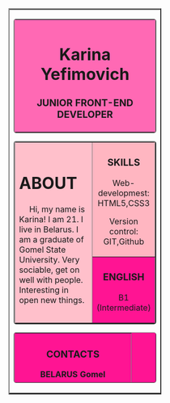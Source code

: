 <!DOCTYPE html>
<html lang="en">
<head>
<meta charset="utf-8" />

<link rel="stylesheet" href="style.css">
<link href="https://fonts.googleapis.com/css2?
family=Kaushan+Script&family=Montserrat:wght@700&display=swap" 
rel="stylesheet">
<meta http-equiv="X-UA-Compatible" content="IE=edge">
<meta name="viewport" content="width=device-width, initial-scale=1.0">

</head>
<body>
<table
border="2"
align="center"
rules="rows"
style="width:60%;">
<tr>
<td>


<table
border="1"
bgcolor="#FF69B4"
cellpadding="10"
style="width:100%; border-radius:5px;">
<tr>
<th>
<h1>Karina Yefimovich</h1>
<h3>JUNIOR FRONT-END DEVELOPER</h3>
</th>
</tr>
</table>


<table
border="2"
align="center"
bgcolor="#FFC0CB"
cellpadding="10"
style="width:100%; border-radius:5px;">

<tr>
<td
rowspan="2"
style="width:80%">
<h1>ABOUT</h1>

<p style="text-indent:20px">
    Hi, my name is Karina! I am 21. I live in Belarus.
    I am a graduate of Gomel State University.
    Very sociable, get on well with people. Interesting in open new things.</p>

<p style="text-indent:20px">
</p>
</td>


<td bgcolor="#FFB6C1" align="center">
<h3>SKILLS</h3>
    <p>Web-developmest: HTML5,CSS3</p>
    <p>Version control: GIT,Github</p>
<p>
<a href="">

</td>
</tr>
<tr>
<td
bgcolor="#FF1493"
align="center">
<h3>ENGLISH</h3>
<p>B1 (Intermediate)</p>
</td>
</tr>
</table>



<table
border="1"
bgcolor="#FF1493"
height="100"
cellpadding="10"
style="width:100%; border-radius:5px;">
<th>
<h3>CONTACTS</h3>
<p>BELARUS     Gomel</p>
<p>email-lisavnaa@gmail.com</p>
<p>discord-@lisavna#4975</p>
</th>
</tr>
</table>
</td>
</tr>
</table>
</body>
</html>
